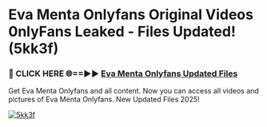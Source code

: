 # Eva Menta Onlyfans Original Videos 0nlyFans Leaked - Files Updated! (5kk3f)

<h3>🔴 CLICK HERE 🌐==►► <a href="https://tinyurl.com/ms9xzufz" rel="nofollow">Eva Menta Onlyfans Updated Files</a></h3>

Get Eva Menta Onlyfans and all content. Now you can access all videos and pictures of Eva Menta Onlyfans. New Updated Files 2025!

[![5kk3f](https://i.imgur.com/PQ7UWWw.gif)](https://tinyurl.com/ms9xzufz)
